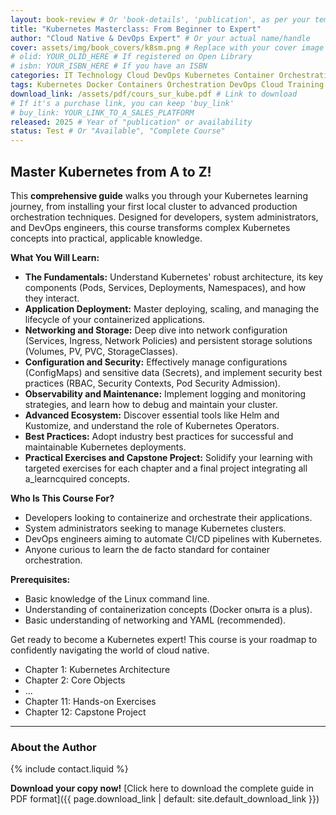 ```yaml
---
layout: book-review # Or 'book-details', 'publication', as per your template
title: "Kubernetes Masterclass: From Beginner to Expert"
author: "Cloud Native & DevOps Expert" # Or your actual name/handle
cover: assets/img/book_covers/k8sm.png # Replace with your cover image path
# olid: YOUR_OLID_HERE # If registered on Open Library
# isbn: YOUR_ISBN_HERE # If you have an ISBN
categories: IT Technology Cloud DevOps Kubernetes Container Orchestration
tags: Kubernetes Docker Containers Orchestration DevOps Cloud Training Tutorial
download_link: /assets/pdf/cours_sur_kube.pdf # Link to download
# If it's a purchase link, you can keep 'buy_link'
# buy_link: YOUR_LINK_TO_A_SALES_PLATFORM
released: 2025 # Year of "publication" or availability
status: Test # Or "Available", "Complete Course"
---
```


## Master Kubernetes from A to Z!

This **comprehensive guide** walks you through your Kubernetes learning journey, from installing your first local cluster to advanced production orchestration techniques. Designed for developers, system administrators, and DevOps engineers, this course transforms complex Kubernetes concepts into practical, applicable knowledge.

**What You Will Learn:**

*   **The Fundamentals:** Understand Kubernetes' robust architecture, its key components (Pods, Services, Deployments, Namespaces), and how they interact.
*   **Application Deployment:** Master deploying, scaling, and managing the lifecycle of your containerized applications.
*   **Networking and Storage:** Deep dive into network configuration (Services, Ingress, Network Policies) and persistent storage solutions (Volumes, PV, PVC, StorageClasses).
*   **Configuration and Security:** Effectively manage configurations (ConfigMaps) and sensitive data (Secrets), and implement security best practices (RBAC, Security Contexts, Pod Security Admission).
*   **Observability and Maintenance:** Implement logging and monitoring strategies, and learn how to debug and maintain your cluster.
*   **Advanced Ecosystem:** Discover essential tools like Helm and Kustomize, and understand the role of Kubernetes Operators.
*   **Best Practices:** Adopt industry best practices for successful and maintainable Kubernetes deployments.
*   **Practical Exercises and Capstone Project:** Solidify your learning with targeted exercises for each chapter and a final project integrating all a_learncquired concepts.

**Who Is This Course For?**

*   Developers looking to containerize and orchestrate their applications.
*   System administrators seeking to manage Kubernetes clusters.
*   DevOps engineers aiming to automate CI/CD pipelines with Kubernetes.
*   Anyone curious to learn the de facto standard for container orchestration.

**Prerequisites:**

*   Basic knowledge of the Linux command line.
*   Understanding of containerization concepts (Docker опыта is a plus).
*   Basic understanding of networking and YAML (recommended).

Get ready to become a Kubernetes expert! This course is your roadmap to confidently navigating the world of cloud native.

*   Chapter 1: Kubernetes Architecture
*   Chapter 2: Core Objects
*   ...
*   Chapter 11: Hands-on Exercises
*   Chapter 12: Capstone Project

---

### About the Author

{% include contact.liquid %}


**Download your copy now!**
[Click here to download the complete guide in PDF format]({{ page.download_link | default: site.default_download_link }})
